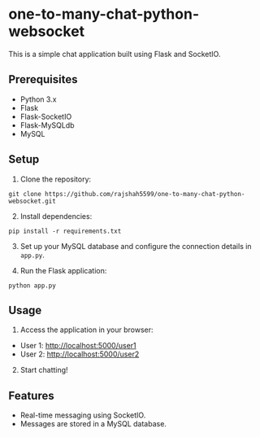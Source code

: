 # one-to-many-chat-python-websocket

This is a simple chat application built using Flask and SocketIO.

## Prerequisites

- Python 3.x
- Flask
- Flask-SocketIO
- Flask-MySQLdb
- MySQL

## Setup

1. Clone the repository:

```
git clone https://github.com/rajshah5599/one-to-many-chat-python-websocket.git
```

2. Install dependencies:

```
pip install -r requirements.txt
```

3. Set up your MySQL database and configure the connection details in `app.py`.

4. Run the Flask application:

```
python app.py
```

## Usage

1. Access the application in your browser:

- User 1: [http://localhost:5000/user1](http://localhost:5000/user1)
- User 2: [http://localhost:5000/user2](http://localhost:5000/user2)

2. Start chatting!

## Features

- Real-time messaging using SocketIO.
- Messages are stored in a MySQL database.
   
